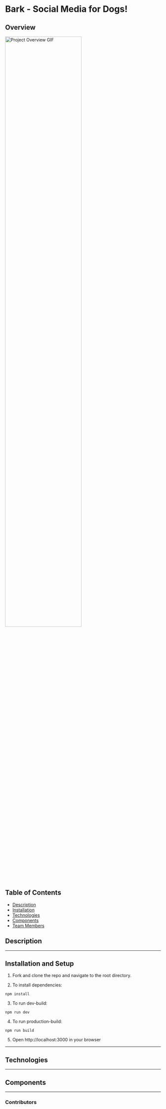 # Bark - Social Media for Dogs!

## Overview

<img src="./public/bark2.gif" alt="Project Overview GIF" width=70% height=auto>

## Table of Contents
- [Description](#description)
- [Installation](#installation-and-setup)
- [Technologies](#technologies)
- [Components](#components)
- [Team Members](#contributors)

## Description


---

## Installation and Setup
1. Fork and clone the repo and navigate to the root directory.

2. To install dependencies:
```
npm install
```

3. To run dev-build:
```
npm run dev
```

4. To run production-build:
```
npm run build
```
5. Open http://localhost:3000 in your browser

---

## Technologies

---

## Components

---

### Contributors


